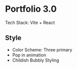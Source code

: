 # Portfolio 3.0

Tech Stack: Vite + React

## Style

- Color Scheme: Three primary
- Pop in animation
- Childish Bubbly Styling